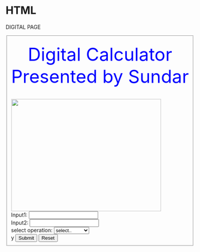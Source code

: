 # HTML
DIGITAL PAGE
<!doctype html>
<html>
  <head>
    <title>Digital Calculator</title> 
  </head> 
  <body>
    <form> 
      <fieldset>
        <p style="text-align:center"><font color="blue" size="20">Digital Calculator Presented by Sundar</font></p>
        <br>
        <img src="https://cdn.pixabay.com/photo/2017/06/05/15/52/calculator-2374442_1280.png" width="400" height="300"> 
        <br>
        Input1: <input type="number" id="input1">
        <br>
        Input2: <input type="number" id="input2"> 
        <br> 
        select operation:
        <select id="operation"> 
          <option value="select..">select..</option> 
          <option value="ADD">ADD</option>
          <option value="SUBTRACT">SUBTRACT</option>
          <option value="MULTIPLY">MULTIPLY</option> 
          <option value="DIVIDE">DIVIDE</option> </select>
        <br>y
        <button type="button" onclick="performOperation()">Submit</button> <button type="reset">Reset</button>
      </fieldset>
    </form>
    <script>
      function performOperation() {
        var input1 = parseFloat(document.getElementById('input1').value);
        var input2 = parseFloat(document.getElementById('input2').value);
        var operation = document.getElementById('operation').value; 
        var result;
        switch (operation) {
          case 'ADD':
            result = input1 + input2;
            break;
          case 'SUBTRACT':
            result = input1 - input2;
            break;
          case 'MULTIPLY':
            result = input1 * input2;
            break;
          case 'DIVIDE': result = input1 / input2;
            break;
          default:
            result = 'Please select a valid operation';
        }
        alert('The result is: ' + result);
      }
    </script>
  </body>
</html>
